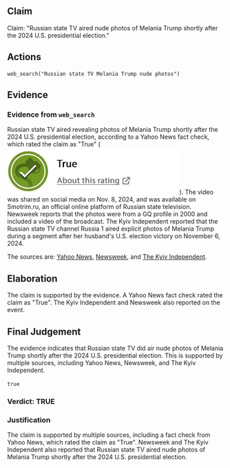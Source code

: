 ## Claim
Claim: "Russian state TV aired nude photos of Melania Trump shortly after the 2024 U.S. presidential election."

## Actions
```
web_search("Russian state TV Melania Trump nude photos")
```

## Evidence
### Evidence from `web_search`
Russian state TV aired revealing photos of Melania Trump shortly after the 2024 U.S. presidential election, according to a Yahoo News fact check, which rated the claim as "True" (![image 2038](media/2025-08-07_19-34-1754595299-241505.jpg)). The video was shared on social media on Nov. 8, 2024, and was available on Smotrim.ru, an official online platform of Russian state television. Newsweek reports that the photos were from a GQ profile in 2000 and included a video of the broadcast. The Kyiv Independent reported that the Russian state TV channel Russia 1 aired explicit photos of Melania Trump during a segment after her husband's U.S. election victory on November 6, 2024.

The sources are: [Yahoo News](https://www.yahoo.com/news/fact-check-melania-trumps-nude-190000869.html), [Newsweek](https://www.newsweek.com/russian-state-tv-airs-melania-trumps-nudes-primetime-1982683), and [The Kyiv Independent](https://kyivindependent.com/russian-state-tv-airs-explicit-photos-of-melania-trump-during-bizarre-us-election-segment/).


## Elaboration
The claim is supported by the evidence. A Yahoo News fact check rated the claim as "True". The Kyiv Independent and Newsweek also reported on the event.


## Final Judgement
The evidence indicates that Russian state TV did air nude photos of Melania Trump shortly after the 2024 U.S. presidential election. This is supported by multiple sources, including Yahoo News, Newsweek, and The Kyiv Independent.

`true`


### Verdict: TRUE

### Justification
The claim is supported by multiple sources, including a fact check from Yahoo News, which rated the claim as "True". Newsweek and The Kyiv Independent also reported that Russian state TV aired nude photos of Melania Trump shortly after the 2024 U.S. presidential election.
